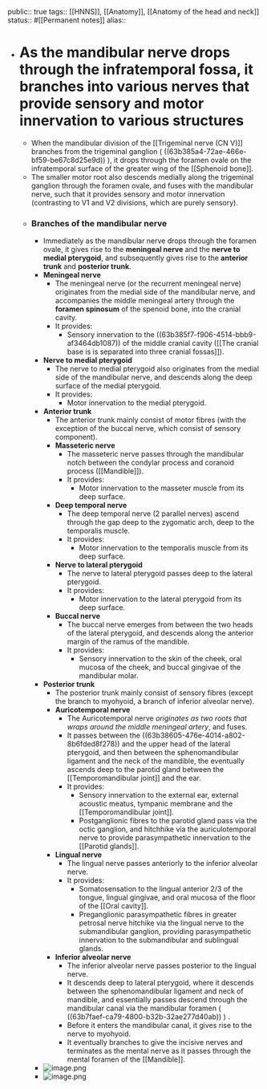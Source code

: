 public:: true
tags:: [[HNNS]], [[Anatomy]], [[Anatomy of the head and neck]] 
status:: #[[Permanent notes]]
alias::

- # As the mandibular nerve drops through the infratemporal fossa, it branches into various nerves that provide sensory and motor innervation to various structures
	- When the mandibular division of the [[Trigeminal nerve (CN V)]] branches from the trigeminal ganglion ( ((63b385a4-72ae-466e-bf59-be67c8d25e9d)) ), it drops through the foramen ovale on the infratemporal surface of the greater wing of the [[Sphenoid bone]].
	- The smaller motor root also descends medially along the trigeminal ganglion through the foramen ovale, and fuses with the mandibular nerve, such that it provides sensory and motor innervation (contrasting to V1 and V2 divisions, which are purely sensory).
	- ### Branches of the mandibular nerve
		- Immediately as the mandibular nerve drops through the foramen ovale, it gives rise to the **meningeal nerve** and the **nerve to medial pterygoid**, and subsequently gives rise to the  **anterior trunk** and **posterior trunk**.
		- **Meningeal nerve**
			- The meningeal nerve (or the recurrent meningeal nerve) originates from the medial side of the mandibular nerve, and accompanies the middle meningeal artery through the **foramen spinosum** of the spenoid bone, into the cranial cavity.
			- It provides:
				- Sensory innervation to the ((63b385f7-f906-4514-bbb9-af3464db1087)) of the middle cranial cavity ([[The cranial base is is separated into three cranial fossas]]).
		- **Nerve to medial pterygoid**
			- The nerve to medial pterygoid also originates from the medial side of the mandibular nerve, and descends along the deep surface of the medial pterygoid.
			- It provides:
				- Motor innervation to the medial pterygoid.
		- **Anterior trunk**
			- The anterior trunk mainly consist of motor fibres (with the exception of the buccal nerve, which consist of sensory component).
			- **Masseteric nerve**
				- The masseteric nerve passes through the mandibular notch between the condylar process and coranoid process ([[Mandible]]).
				- It provides:
					- Motor innervation to the masseter muscle from its deep surface.
			- **Deep temporal nerve**
				- The deep temporal nerve (2 parallel nerves) ascend through the gap deep to the zygomatic arch, deep to the temporalis muscle.
				- It provides:
					- Motor innervation to the temporalis muscle from its deep surface.
			- **Nerve to lateral pterygoid**
				- The nerve to lateral pterygoid passes deep to the lateral pterygoid.
				- It provides:
					- Motor innervation to the lateral pterygoid from its deep surface.
			- **Buccal nerve**
				- The buccal nerve emerges from between the two heads of the lateral pterygoid, and descends along the anterior margin of the ramus of the mandible.
				- It provides:
					- Sensory innervation to the skin of the cheek, oral mucosa of the cheek, and buccal gingivae of the mandibular molar.
		- **Posterior trunk**
			- The posterior trunk mainly consist of sensory fibres (except the branch to myohyoid, a branch of inferior alveolar nerve).
			- **Auricotemporal nerve**
				- The Auricotemporal nerve *originates as two roots that wraps around the middle meningeal artery*, and fuses.
				- It passes between the ((63b38605-476e-4014-a802-8b6fded8f278)) and the upper head of the lateral pterygoid, and then between the sphenomandibular ligament and the neck of the mandible, the eventually ascends deep to the parotid gland between the [[Temporomandibular joint]] and the ear.
				- It provides:
					- Sensory innervation to the external ear, external acoustic meatus, tympanic membrane and the [[Temporomandibular joint]].
					- Postganglionic fibres to the parotid gland pass via the octic ganglion, and hitchhike via the auriculotemporal nerve to provide parasympathetic innervation to the [[Parotid glands]].
			- **Lingual nerve**
				- The lingual nerve passes anteriorly to the inferior alveolar nerve.
				- It provides:
					- Somatosensation to the lingual anterior 2/3 of the tongue, lingual gingivae, and oral mucosa of the floor of the [[Oral cavity]].
					- Preganglionic parasympathetic fibres in greater petrosal nerve hitchike via the lingual nerve to the submandibular ganglion, providing parasympathetic innervation to the submandibular and sublingual glands.
			- **Inferior alveolar nerve**
				- The inferior alveolar nerve passes posterior to the lingual nerve.
				- It descends deep to lateral pterygoid, where it descends between the sphenomandibular ligament and neck of mandible, and essentially passes descend through the mandibular canal via the mandibular foramen ( ((63b7faef-ca79-4800-b32b-32ae277d40ab)) ) .
				- Before it enters the mandibular canal, it gives rise to the nerve to myohyoid.
				- It eventually branches to give the incisive nerves and terminates as the mental nerve as it passes through the mental foramen of the [[Mandible]].
		- ![image.png](../assets/image_1673011748589_0.png)
		- ![image.png](../assets/image_1673011764578_0.png)
